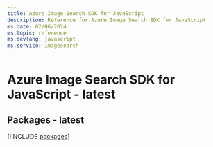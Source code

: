 ```yaml
---
title: Azure Image Search SDK for JavaScript
description: Reference for Azure Image Search SDK for JavaScript
ms.date: 02/06/2024
ms.topic: reference
ms.devlang: javascript
ms.service: imagesearch
---
```

# Azure Image Search SDK for JavaScript - latest
## Packages - latest
[!INCLUDE [packages](image-search-index.md)]